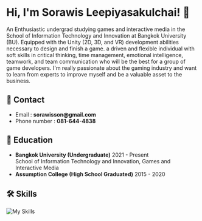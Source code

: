 # Hi, I'm Sorawis Leepiyasakulchai! 👋
An Enthusiastic undergrad studying games and interactive media in the School of Information Technology and Innovation at Bangkok University (BU). Equipped with the Unity (2D, 3D, and VR) development abilities necessary to design and finish a game. a driven and flexible individual with soft skills in critical thinking, time management, emotional intelligence, teamwork, and team communication who will be the best for a group of game developers. I'm really passionate about the gaming industry and want to learn from experts to improve myself and be a valuable asset to the business.

## 🔗 Contact
- Email : __sorawisson@gmail.com__
- Phone number : __081-644-4838__

## 📖 Education
- __Bangkok University (Undergraduate)__ 2021 - Present<br>School of Information Technology and Innovation, Games and Interactive Media
- __Assumption College (High School Graduated)__ 2015 - 2020  

## 🛠 Skills
![My Skills](https://skillicons.dev/icons?i=unity,cs,github)

### 
